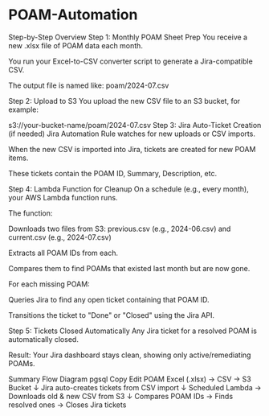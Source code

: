 # POAM-Automation

Step-by-Step Overview
Step 1: Monthly POAM Sheet Prep
You receive a new .xlsx file of POAM data each month.

You run your Excel-to-CSV converter script to generate a Jira-compatible CSV.

The output file is named like:
poam/2024-07.csv

Step 2: Upload to S3
You upload the new CSV file to an S3 bucket, for example:


s3://your-bucket-name/poam/2024-07.csv
Step 3: Jira Auto-Ticket Creation (if needed)
Jira Automation Rule watches for new uploads or CSV imports.

When the new CSV is imported into Jira, tickets are created for new POAM items.

These tickets contain the POAM ID, Summary, Description, etc.

Step 4: Lambda Function for Cleanup
On a schedule (e.g., every month), your AWS Lambda function runs.

The function:

Downloads two files from S3:
previous.csv (e.g., 2024-06.csv) and current.csv (e.g., 2024-07.csv)

Extracts all POAM IDs from each.

Compares them to find POAMs that existed last month but are now gone.

For each missing POAM:

Queries Jira to find any open ticket containing that POAM ID.

Transitions the ticket to "Done" or "Closed" using the Jira API.

Step 5: Tickets Closed Automatically
Any Jira ticket for a resolved POAM is automatically closed.

Result: Your Jira dashboard stays clean, showing only active/remediating POAMs.

Summary Flow Diagram
pgsql
Copy
Edit
POAM Excel (.xlsx) → CSV → S3 Bucket
                                ↓
         Jira auto-creates tickets from CSV import
                                ↓
    Scheduled Lambda → Downloads old & new CSV from S3
                                ↓
   Compares POAM IDs → Finds resolved ones → Closes Jira tickets



